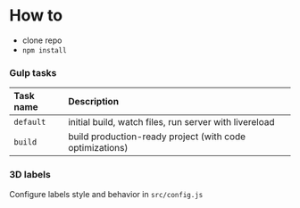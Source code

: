 # How to
- clone repo
- `npm install`

### Gulp tasks
Task name          | Description                                                      
:------------------|:----------------------------------
`default`          | initial build, watch files, run server with livereload
`build`            | build production-ready project (with code optimizations)

### 3D labels
Configure labels style and behavior in `src/config.js`

